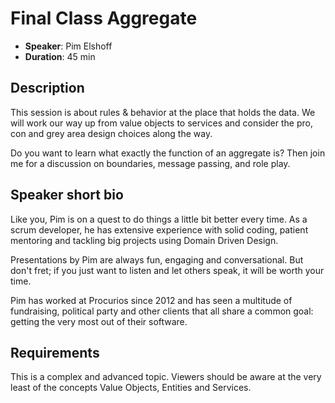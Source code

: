 # Final Class Aggregate

- __Speaker__: Pim Elshoff
- __Duration__: 45 min

## Description

This session is about rules & behavior at the place that holds the data. We will work our way up from value objects to services and consider the pro, con and grey area design choices along the way.

Do you want to learn what exactly the function of an aggregate is? Then join me for a discussion on boundaries, message passing, and role play.


## Speaker short bio

Like you, Pim is on a quest to do things a little bit better every time. As a scrum developer, he has extensive experience with solid coding, patient mentoring and tackling big projects using Domain Driven Design.

Presentations by Pim are always fun, engaging and conversational. But don't fret; if you just want to listen and let others speak, it wíll be worth your time.

Pim has worked at Procurios since 2012 and has seen a multitude of fundraising, political party and other clients that all share a common goal: getting the very most out of their software.

## Requirements
This is a complex and advanced topic. Viewers should be aware at the very least of the concepts Value Objects, Entities and Services.
